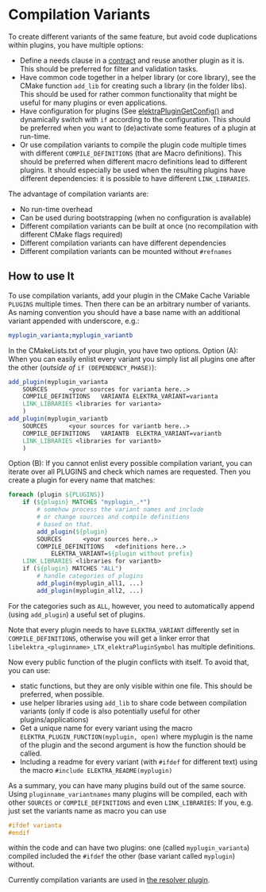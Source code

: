 # Compilation Variants

To create different variants of the same feature, but avoid code
duplications within plugins, you have multiple options:

- Define a needs clause in a [contract](/doc/CONTRACT.ini) and reuse another
  plugin as it is. This should be preferred for filter and validation
  tasks.
- Have common code together in a helper library (or core library),
  see the CMake function `add_lib` for creating such a library
  (in the folder libs).
  This should be used for rather common functionality that might
  be useful for many plugins or even applications.
- Have configuration for plugins (See [elektraPluginGetConfig()](https://doc.libelektra.org/api/latest/html/group__plugin.html)
  and dynamically switch with `if` according to the configuration.
  This should be preferred when you want to (de)activate some
  features of a plugin at run-time.
- Or use compilation variants to compile the plugin code multiple
  times with different `COMPILE_DEFINITIONS` (that are Macro definitions).
  This should be preferred when different macro definitions
  lead to different plugins.
  It should especially be used when the resulting plugins have different
  dependencies: it is possible to have different `LINK_LIBRARIES`.

The advantage of compilation variants are:

- No run-time overhead
- Can be used during bootstrapping (when no configuration is available)
- Different compilation variants can be built at once (no recompilation
  with different CMake flags required)
- Different compilation variants can have different dependencies
- Different compilation variants can be mounted without `#refnames`

## How to use It

To use compilation variants, add your plugin in the CMake Cache
Variable `PLUGINS` multiple times.
Then there can be an arbitrary number of variants.
As naming convention you should have a base name with an additional
variant appended with underscore, e.g.:

```cmake
myplugin_varianta;myplugin_variantb
```

In the CMakeLists.txt of your plugin, you have two options.
Option (A): When you can easily enlist every variant you
simply list all plugins one after the other (_outside of_ `if (DEPENDENCY_PHASE)`):

```cmake
add_plugin(myplugin_varianta
	SOURCES      <your sources for varianta here..>
	COMPILE_DEFINITIONS   VARIANTA ELEKTRA_VARIANT=varianta
	LINK_LIBRARIES <libraries for varianta>
	)
add_plugin(myplugin_variantb
	SOURCES      <your sources for variantb here..>
	COMPILE_DEFINITIONS   VARIANTB  ELEKTRA_VARIANT=variantb
	LINK_LIBRARIES <libraries for variantb>
	)
```

Option (B): If you cannot enlist every possible compilation variant,
you can iterate over all PLUGINS and check which names are requested.
Then you create a plugin for every name that matches:

```cmake
foreach (plugin ${PLUGINS})
	if (${plugin} MATCHES "myplugin_.*")
		# somehow process the variant names and include
		# or change sources and compile definitions
		# based on that.
		add_plugin(${plugin}
		SOURCES      <your sources here..>
		COMPILE_DEFINITIONS   <definitions here..>
			ELEKTRA_VARIANT=${plugin without prefix}
	LINK_LIBRARIES <libraries for variantb>
	if (${plugin} MATCHES "ALL")
		# handle categories of plugins
		add_plugin(myplugin_all1, ...)
		add_plugin(myplugin_all2, ...)
```

For the categories such as `ALL`, however, you need to automatically
append (using `add_plugin`) a useful set of plugins.

Note that every plugin needs to have
`ELEKTRA_VARIANT` differently set in `COMPILE_DEFINITIONS`, otherwise you will
get a linker error that `libelektra_<pluginname>_LTX_elektraPluginSymbol` has
multiple definitions.

Now every public function of the plugin conflicts with itself. To avoid
that, you can use:

- static functions, but they are only visible within one file.
  This should be preferred, when possible.
- use helper libraries using `add_lib` to share code
  between compilation variants
  (only if code is also potentially useful for other plugins/applications)
- Get a unique name for every variant using the macro
  `ELEKTRA_PLUGIN_FUNCTION(myplugin, open)` where myplugin is
  the name of the plugin and the second argument is how the function
  should be called.
- Including a readme for every variant (with `#ifdef` for different text)
  using the macro `#include ELEKTRA_README(myplugin)`

As a summary, you can have many plugins build out of the same source.
Using `pluginname_variantnames` many plugins will be compiled, each
with other `SOURCES` or `COMPILE_DEFINITIONS` and even `LINK_LIBRARIES`:
If you, e.g. just set
the variants name as macro you can use

```c
#ifdef varianta
#endif
```

within the code and can have two plugins: one (called `myplugin_varianta`)
compiled included the `#ifdef` the other (base variant called
`myplugin`) without.

Currently compilation variants are used in
[the resolver plugin](https://libelektra.org/tree/master/src/plugins/resolver/resolver.c).
